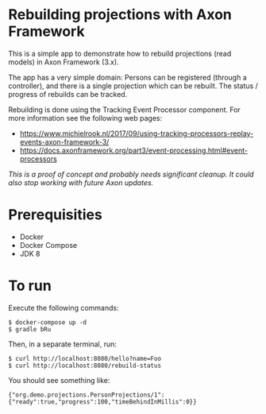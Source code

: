 Rebuilding projections with Axon Framework
==========================================

This is a simple app to demonstrate how to rebuild projections (read models) in Axon Framework (3.x).

The app has a very simple domain: Persons can be registered (through a controller), and there is a single projection which can be rebuilt. The status / progress of rebuilds can be tracked.

Rebuilding is done using the Tracking Event Processor component. For more information see the following web pages:

- https://www.michielrook.nl/2017/09/using-tracking-processors-replay-events-axon-framework-3/
- https://docs.axonframework.org/part3/event-processing.html#event-processors

*This is a proof of concept and probably needs significant cleanup. It could also stop working with future Axon updates.*

# Prerequisities

- Docker
- Docker Compose
- JDK 8

# To run

Execute the following commands:

```
$ docker-compose up -d
$ gradle bRu
```

Then, in a separate terminal, run:

```
$ curl http://localhost:8080/hello?name=Foo
$ curl http://localhost:8080/rebuild-status
```

You should see something like:

`{"org.demo.projections.PersonProjections/1":{"ready":true,"progress":100,"timeBehindInMillis":0}}`
